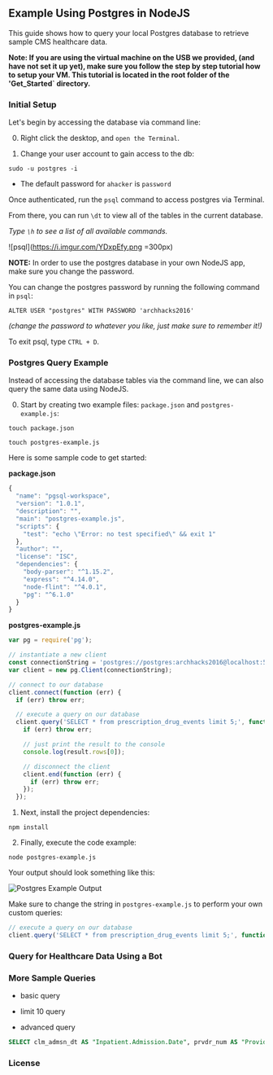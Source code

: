 ## Example Using Postgres in NodeJS

This guide shows how to query your local Postgres database to retrieve sample CMS healthcare data.

**Note: If you are using the virtual machine on the USB we provided, (and have not set it up yet), make sure you follow the step by step tutorial how to setup your VM.  This tutorial is located in the root folder of the 'Get_Started` directory.**

### Initial Setup

Let's begin by accessing the database via command line:

0. Right click the desktop, and `open the Terminal`.

1. Change your user account to gain access to the db:

```
sudo -u postgres -i
```
  - The default password for `ahacker` is `password`

Once authenticated, run the `psql` command to access postgres via Terminal.

From there, you can run `\dt` to view all of the tables in the current database.

*Type `\h` to see a list of all available commands.*


![psql](https://i.imgur.com/YDxpEfy.png =300px)


**NOTE:** In order to use the postgres database in your own NodeJS app, make sure you change the password.

You can change the postgres password by running the following command in `psql`:

```
ALTER USER "postgres" WITH PASSWORD 'archhacks2016'
```
*(change the password to whatever you like, just make sure to remember it!)*


To exit psql, type `CTRL + D`.

### Postgres Query Example

Instead of accessing the database tables via the command line, we can also query the same data using NodeJS. 

0. Start by creating two example files: `package.json` and `postgres-example.js`:

```
touch package.json
  
touch postgres-example.js
```

Here is some sample code to get started:

**package.json**
``` javascript
{
  "name": "pgsql-workspace",
  "version": "1.0.1",
  "description": "",
  "main": "postgres-example.js",
  "scripts": {
    "test": "echo \"Error: no test specified\" && exit 1"
  },
  "author": "",
  "license": "ISC",
  "dependencies": {
    "body-parser": "^1.15.2",
    "express": "^4.14.0",
    "node-flint": "^4.0.1",
    "pg": "^6.1.0"
  }
}
```  
  
**postgres-example.js**
```javascript
var pg = require('pg');

// instantiate a new client
const connectionString = 'postgres://postgres:archhacks2016@localhost:5432/postgres';
var client = new pg.Client(connectionString);

// connect to our database
client.connect(function (err) {
  if (err) throw err;

  // execute a query on our database
  client.query('SELECT * from prescription_drug_events limit 5;', function (err, result) {
    if (err) throw err;

    // just print the result to the console
    console.log(result.rows[0]);

    // disconnect the client
    client.end(function (err) {
      if (err) throw err;
    });
  });
```

1. Next, install the project dependencies:

```
npm install
```

2. Finally, execute the code example:

``` 
node postgres-example.js
```

Your output should look something like this:


![Postgres Example Output](http://i.imgur.com/d2BMS0P.png)


Make sure to change the string in `postgres-example.js` to perform your own custom queries:

```javascript
// execute a query on our database
client.query('SELECT * from prescription_drug_events limit 5;', function (err, result) {...}
```

### Query for Healthcare Data Using a Bot
  

### More Sample Queries

- basic query

- limit 10 query

- advanced query

```sql
SELECT clm_admsn_dt AS "Inpatient.Admission.Date", prvdr_num AS "Provider.Institution", at_physn_npi AS "Attending.Physician.NPI" FROM inpatient_claims WHERE desynpuf_id = '0007F12A492FD25D';
```
  
### License


